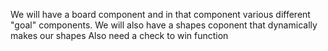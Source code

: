 We will have a board component and in that component various different "goal" components. 
We will also have a shapes coponent that dynamically makes our shapes
Also need a check to win function
